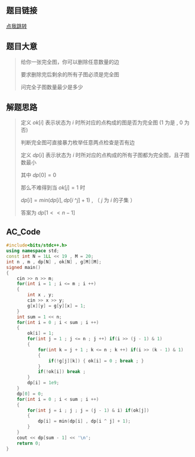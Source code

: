 ## 题目链接

[点我跳转](https://atcoder.jp/contests/abc187/tasks/abc187_f) 

## 题目大意

> 给你一张完全图，你可以删除任意数量的边
>
> 要求删除完后剩余的所有子图必须是完全图
>
> 问完全子图数量最少是多少

## 解题思路

>定义 $ok[i]$ 表示状态为 $i$ 时所对应的点构成的图是否为完全图 ($1$ 为是 , $0$ 为否)
>
>判断完全图可直接暴力枚举任意两点检查是否有边
>
>定义 $dp[i]$ 表示状态为 $i$ 时所对应的点构成的所有子图都为完全图，且子图数最小
>
>其中 $dp[0] = 0$
>
>那么不难得到当 $ok[j] = 1$ 时
>
> $dp[i] = min(dp[i] , dp[i$ ^$j] + 1)$  , （ $j$ 为 $i$ 的子集 ） 
>
>答案为 $dp[1 << n - 1]$

## AC_Code

```cpp
#include<bits/stdc++.h>
using namespace std;
const int N = 1LL << 19 , M = 20;
int n , m , dp[N] , ok[N] , g[M][M];
signed main()
{
	cin >> n >> m;
	for(int i = 1 ; i <= m ; i ++)
	{
		int x , y;
		cin >> x >> y;
		g[x][y] = g[y][x] = 1;
 	}
 	int sum = 1 << n;
	for(int i = 0 ; i < sum ; i ++)
	{
		ok[i] = 1;
		for(int j = 1 ; j <= n ; j ++) if(i >> (j - 1) & 1) 
		{
			for(int k = j + 1 ; k <= n ; k ++) if(i >> (k - 1) & 1)		
			{
				if(!g[j][k]) { ok[i] = 0 ; break ; }		
			}
			if(!ok[i]) break ;
		} 
		dp[i] = 1e9; 
	}
	dp[0] = 0;
	for(int i = 0 ; i < sum ; i ++)
	{
		for(int j = i ; j ; j = (j - 1) & i) if(ok[j]) 
		{
			dp[i] = min(dp[i] , dp[i ^ j] + 1);
		}
	}
	cout << dp[sum - 1] << '\n';
	return 0;
}
```